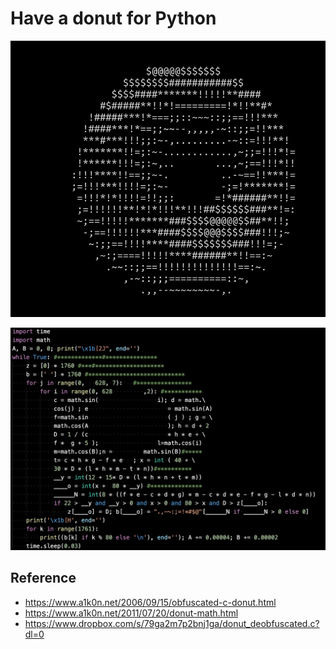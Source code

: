 # Have a donut for Python

![](result.png)

![](result_code.png)

## Reference

- https://www.a1k0n.net/2006/09/15/obfuscated-c-donut.html
- https://www.a1k0n.net/2011/07/20/donut-math.html
- https://www.dropbox.com/s/79ga2m7p2bnj1ga/donut_deobfuscated.c?dl=0

